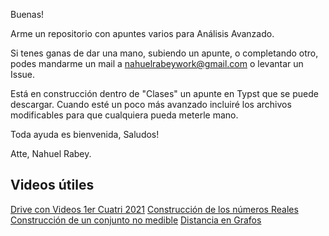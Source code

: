 Buenas!

Arme un repositorio con apuntes varios para Análisis Avanzado.

Si tenes ganas de dar una mano, subiendo un apunte, o completando otro, podes mandarme un mail a nahuelrabeywork@gmail.com o levantar un Issue.

Está en construcción dentro de "Clases" un apunte en Typst que se puede descargar. Cuando esté un poco más avanzado incluiré los archivos modificables para que cualquiera pueda meterle mano.

Toda ayuda es bienvenida, Saludos!

Atte, Nahuel Rabey.


## Videos útiles

[Drive con Videos 1er Cuatri 2021](https://drive.google.com/drive/folders/1uziAophzbU10he2SEwRC8uMsMTtNwRrE)
[Construcción de los números Reales](https://drive.google.com/file/d/13UGgCpoghF14n9Qe0YCZd4uhKInLBBgw/view)
[Construcción de un conjunto no medible](https://drive.google.com/file/d/1y3NYXq2tr7vZomeXcMjLFMjSUV5wGcJq/view)
[Distancia en Grafos](https://drive.google.com/file/d/1YQCeLwgFYVMWju7YK3rqHE5wgO8Zsb4c/view)